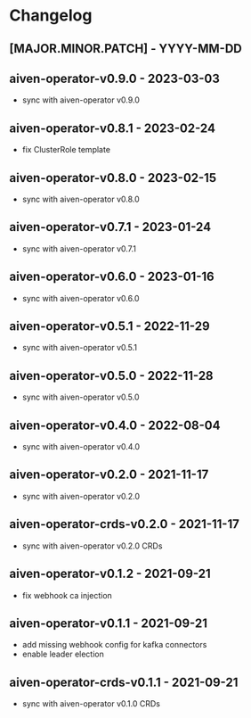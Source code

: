 # Changelog

## [MAJOR.MINOR.PATCH] - YYYY-MM-DD

## aiven-operator-v0.9.0 - 2023-03-03
* sync with aiven-operator v0.9.0

## aiven-operator-v0.8.1 - 2023-02-24
* fix ClusterRole template

## aiven-operator-v0.8.0 - 2023-02-15
* sync with aiven-operator v0.8.0

## aiven-operator-v0.7.1 - 2023-01-24
* sync with aiven-operator v0.7.1

## aiven-operator-v0.6.0 - 2023-01-16
* sync with aiven-operator v0.6.0

## aiven-operator-v0.5.1 - 2022-11-29
* sync with aiven-operator v0.5.1

## aiven-operator-v0.5.0 - 2022-11-28
* sync with aiven-operator v0.5.0

## aiven-operator-v0.4.0 - 2022-08-04
* sync with aiven-operator v0.4.0

## aiven-operator-v0.2.0 - 2021-11-17
* sync with aiven-operator v0.2.0

## aiven-operator-crds-v0.2.0 - 2021-11-17
* sync with aiven-operator v0.2.0 CRDs

## aiven-operator-v0.1.2 - 2021-09-21
* fix webhook ca injection

## aiven-operator-v0.1.1 - 2021-09-21
* add missing webhook config for kafka connectors
* enable leader election

## aiven-operator-crds-v0.1.1 - 2021-09-21
* sync with aiven-operator v0.1.0 CRDs
